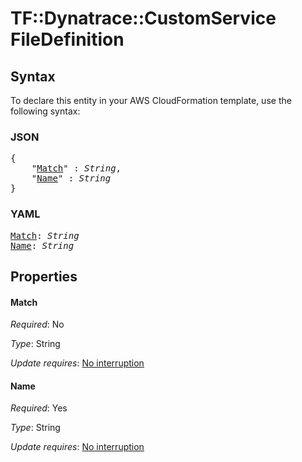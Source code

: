 # TF::Dynatrace::CustomService FileDefinition

## Syntax

To declare this entity in your AWS CloudFormation template, use the following syntax:

### JSON

<pre>
{
    "<a href="#match" title="Match">Match</a>" : <i>String</i>,
    "<a href="#name" title="Name">Name</a>" : <i>String</i>
}
</pre>

### YAML

<pre>
<a href="#match" title="Match">Match</a>: <i>String</i>
<a href="#name" title="Name">Name</a>: <i>String</i>
</pre>

## Properties

#### Match

_Required_: No

_Type_: String

_Update requires_: [No interruption](https://docs.aws.amazon.com/AWSCloudFormation/latest/UserGuide/using-cfn-updating-stacks-update-behaviors.html#update-no-interrupt)

#### Name

_Required_: Yes

_Type_: String

_Update requires_: [No interruption](https://docs.aws.amazon.com/AWSCloudFormation/latest/UserGuide/using-cfn-updating-stacks-update-behaviors.html#update-no-interrupt)

